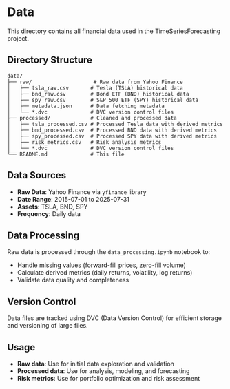 # Data

This directory contains all financial data used in the TimeSeriesForecasting project.

## Directory Structure

```
data/
├── raw/                    # Raw data from Yahoo Finance
│   ├── tsla_raw.csv       # Tesla (TSLA) historical data
│   ├── bnd_raw.csv        # Bond ETF (BND) historical data
│   ├── spy_raw.csv        # S&P 500 ETF (SPY) historical data
│   ├── metadata.json      # Data fetching metadata
│   └── *.dvc              # DVC version control files
├── processed/             # Cleaned and processed data
│   ├── tsla_processed.csv # Processed Tesla data with derived metrics
│   ├── bnd_processed.csv  # Processed BND data with derived metrics
│   ├── spy_processed.csv  # Processed SPY data with derived metrics
│   ├── risk_metrics.csv   # Risk analysis metrics
│   └── *.dvc              # DVC version control files
└── README.md              # This file
```

## Data Sources

- **Raw Data**: Yahoo Finance via `yfinance` library
- **Date Range**: 2015-07-01 to 2025-07-31
- **Assets**: TSLA, BND, SPY
- **Frequency**: Daily data

## Data Processing

Raw data is processed through the `data_processing.ipynb` notebook to:
- Handle missing values (forward-fill prices, zero-fill volume)
- Calculate derived metrics (daily returns, volatility, log returns)
- Validate data quality and completeness

## Version Control

Data files are tracked using DVC (Data Version Control) for efficient storage and versioning of large files.

## Usage

- **Raw data**: Use for initial data exploration and validation
- **Processed data**: Use for analysis, modeling, and forecasting
- **Risk metrics**: Use for portfolio optimization and risk assessment
